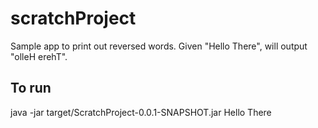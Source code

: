 # scratchProject

Sample app to print out reversed words.  Given "Hello There", will output "olleH erehT".

## To run

java -jar target/ScratchProject-0.0.1-SNAPSHOT.jar Hello There

